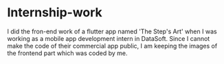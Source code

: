 # Internship-work
I did the fron-end work of a flutter app named 'The Step's Art' when I was working as a mobile app development intern in DataSoft. Since I cannot make the code of their commercial app public, I am keeping the images of the frontend part which was coded by me. 

